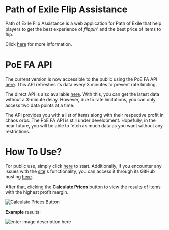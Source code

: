 # Path of Exile Flip Assistance

Path of Exile Flip Assistance is a web application for Path of Exile that help players to get the best experience of *flippin'* and the best price of items to flip.

Click [here](https://github.com/zappurenfuro/PoE-FA.github.io?tab=readme-ov-file#how-to-use) for more information.

# PoE FA API

The current version is now accessible to the public using the PoE FA API [here](https://api.poefa.xyz/calculate-prices). This API refreshes its data every 3 minutes to prevent rate limiting.

The direct API is also available [here](https://direct.api.poefa.xyz/calculate-prices). With this, you can get the latest data without a 3-minute delay. However, due to rate limitations, you can only access two data points at a time.

The API provides you with a list of items along with their respective profit in chaos orbs. The PoE FA API is still under development. Hopefully, in the near future, you will be able to fetch as much data as you want without any restrictions.

# How To Use?

For public use, simply click [here](https://poefa.xyz/) to start.
Additionally, if you encounter any issues with the [site](https://poefa.xyz/ "https://poefa.xyz/")'s functionality, you can access it through its GitHub hosting [here](https://zappurenfuro.github.io/PoE-FA.github.io/).

After that, clicking the **Calculate Prices** button to view the results of items with the highest profit margin.

![Calculate Prices Button](https://i.imgur.com/FEuShHO.png)

**Example** results:

![enter image description here](https://i.imgur.com/9Jt96hT.png)

